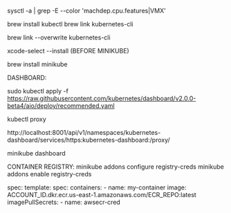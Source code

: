 sysctl -a | grep -E --color 'machdep.cpu.features|VMX' 

brew install kubectl
brew link kubernetes-cli

brew link --overwrite kubernetes-cli

xcode-select --install (BEFORE MINIKUBE)

brew install minikube


DASHBOARD:

sudo kubectl apply -f https://raw.githubusercontent.com/kubernetes/dashboard/v2.0.0-beta4/aio/deploy/recommended.yaml

kubectl proxy

http://localhost:8001/api/v1/namespaces/kubernetes-dashboard/services/https:kubernetes-dashboard:/proxy/


minikube dashboard


CONTAINER REGISTRY:
minikube addons configure registry-creds
minikube addons enable registry-creds


spec:
  template:
    spec:
      containers:
      - name: my-container
        image: ACCOUNT_ID.dkr.ecr.us-east-1.amazonaws.com/ECR_REPO:latest
      imagePullSecrets:
      - name: awsecr-cred
